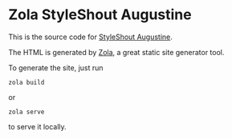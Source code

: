 # Zola StyleShout Augustine

This is the source code for [StyleShout Augustine](https://www.styleshout.com/free-templates/augustine/).

The HTML is generated by [Zola](https://www.getzola.org/), a great static site generator tool.

To generate the site, just run

```
zola build
```

or

```
zola serve
```

to serve it locally.
